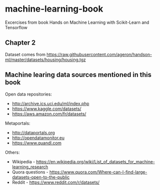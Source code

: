 # machine-learning-book
Excercises from book Hands on Machine Learning with Scikit-Learn and Tensorflow


## Chapter 2

Dataset comes from 
https://raw.githubusercontent.com/ageron/handson-ml/master/datasets/housing/housing.tgz


## Machine learing data sources mentioned in this book

Open data repositories:
- http://archive.ics.uci.edu/ml/index.php
- https://www.kaggle.com/datasets/
- https://aws.amazon.com/fr/datasets/

Metaportals:
- http://dataportals.org
- http://opendatamonitor.eu
- https://www.quandl.com

Others:
- Wikipedia - https://en.wikipedia.org/wiki/List_of_datasets_for_machine-learning_research
- Quora questions - https://www.quora.com/Where-can-I-find-large-datasets-open-to-the-public
- Reddit - https://www.reddit.com/r/datasets/ 



